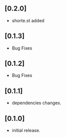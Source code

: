 ## [0.2.0]

* shorte.st added

## [0.1.3]

* Bug Fixes

## [0.1.2]

* Bug Fixes

## [0.1.1] 

* dependencies changes.

## [0.1.0] 

* initial release.
